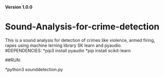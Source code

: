**Version 1.0.0**
# Sound-Analysis-for-crime-detection
This is a sound analysis for detection of crimes like violence, armed firing, rapes using machine lerning library SK learn and pyaudio.
#DEPENDENCIES:
*pip3 install pyaudio
*pip install scikit-learn
  
##RUN:

*python3 sounddetection.py
